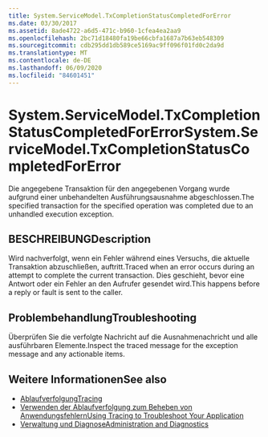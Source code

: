 ```yaml
---
title: System.ServiceModel.TxCompletionStatusCompletedForError
ms.date: 03/30/2017
ms.assetid: 8ade4722-a6d5-471c-b960-1cfea4ea2aa9
ms.openlocfilehash: 2bc71d18480fa19be66cbfa1687a7b63eb548309
ms.sourcegitcommit: cdb295dd1db589ce5169ac9ff096f01fd0c2da9d
ms.translationtype: MT
ms.contentlocale: de-DE
ms.lasthandoff: 06/09/2020
ms.locfileid: "84601451"
---
```

# <a name="systemservicemodeltxcompletionstatuscompletedforerror"></a><span data-ttu-id="466c3-102">System.ServiceModel.TxCompletionStatusCompletedForError</span><span class="sxs-lookup"><span data-stu-id="466c3-102">System.ServiceModel.TxCompletionStatusCompletedForError</span></span>
<span data-ttu-id="466c3-103">Die angegebene Transaktion für den angegebenen Vorgang wurde aufgrund einer unbehandelten Ausführungsausnahme abgeschlossen.</span><span class="sxs-lookup"><span data-stu-id="466c3-103">The specified transaction for the specified operation was completed due to an unhandled execution exception.</span></span>  
  
## <a name="description"></a><span data-ttu-id="466c3-104">BESCHREIBUNG</span><span class="sxs-lookup"><span data-stu-id="466c3-104">Description</span></span>  
 <span data-ttu-id="466c3-105">Wird nachverfolgt, wenn ein Fehler während eines Versuchs, die aktuelle Transaktion abzuschließen, auftritt.</span><span class="sxs-lookup"><span data-stu-id="466c3-105">Traced when an error occurs during an attempt to complete the current transaction.</span></span> <span data-ttu-id="466c3-106">Dies geschieht, bevor eine Antwort oder ein Fehler an den Aufrufer gesendet wird.</span><span class="sxs-lookup"><span data-stu-id="466c3-106">This happens before a reply or fault is sent to the caller.</span></span>  
  
## <a name="troubleshooting"></a><span data-ttu-id="466c3-107">Problembehandlung</span><span class="sxs-lookup"><span data-stu-id="466c3-107">Troubleshooting</span></span>  
 <span data-ttu-id="466c3-108">Überprüfen Sie die verfolgte Nachricht auf die Ausnahmenachricht und alle ausführbaren Elemente.</span><span class="sxs-lookup"><span data-stu-id="466c3-108">Inspect the traced message for the exception message and any actionable items.</span></span>  
  
## <a name="see-also"></a><span data-ttu-id="466c3-109">Weitere Informationen</span><span class="sxs-lookup"><span data-stu-id="466c3-109">See also</span></span>

- [<span data-ttu-id="466c3-110">Ablaufverfolgung</span><span class="sxs-lookup"><span data-stu-id="466c3-110">Tracing</span></span>](index.md)
- [<span data-ttu-id="466c3-111">Verwenden der Ablaufverfolgung zum Beheben von Anwendungsfehlern</span><span class="sxs-lookup"><span data-stu-id="466c3-111">Using Tracing to Troubleshoot Your Application</span></span>](using-tracing-to-troubleshoot-your-application.md)
- [<span data-ttu-id="466c3-112">Verwaltung und Diagnose</span><span class="sxs-lookup"><span data-stu-id="466c3-112">Administration and Diagnostics</span></span>](../index.md)
